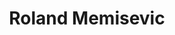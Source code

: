 ---
layout: page
title: Roland Memisevic
description: Qualcomm AI Research
img: assets/img/organizers/roland_memisevic.jpg
redirect: https://scholar.google.com/citations?user=8oJl5P0AAAAJ&hl=en
importance: 7
category: work
---